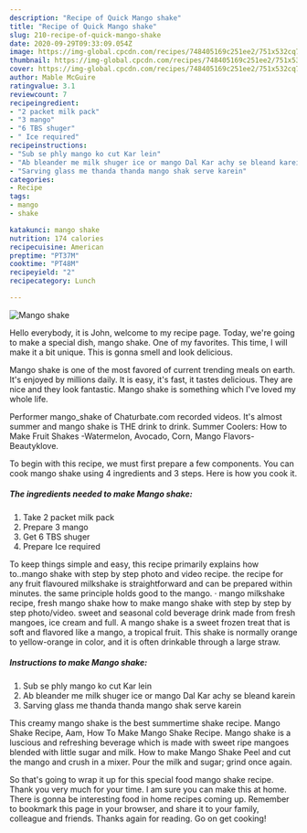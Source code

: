 ```yaml
---
description: "Recipe of Quick Mango shake"
title: "Recipe of Quick Mango shake"
slug: 210-recipe-of-quick-mango-shake
date: 2020-09-29T09:33:09.054Z
image: https://img-global.cpcdn.com/recipes/748405169c251ee2/751x532cq70/mango-shake-recipe-main-photo.jpg
thumbnail: https://img-global.cpcdn.com/recipes/748405169c251ee2/751x532cq70/mango-shake-recipe-main-photo.jpg
cover: https://img-global.cpcdn.com/recipes/748405169c251ee2/751x532cq70/mango-shake-recipe-main-photo.jpg
author: Mable McGuire
ratingvalue: 3.1
reviewcount: 7
recipeingredient:
- "2 packet milk pack"
- "3 mango"
- "6 TBS shuger"
- " Ice required"
recipeinstructions:
- "Sub se phly mango ko cut Kar lein"
- "Ab bleander me milk shuger ice or mango Dal Kar achy se bleand karein"
- "Sarving glass me thanda thanda mango shak serve karein"
categories:
- Recipe
tags:
- mango
- shake

katakunci: mango shake 
nutrition: 174 calories
recipecuisine: American
preptime: "PT37M"
cooktime: "PT48M"
recipeyield: "2"
recipecategory: Lunch

---
```



![Mango shake](https://img-global.cpcdn.com/recipes/748405169c251ee2/751x532cq70/mango-shake-recipe-main-photo.jpg)

Hello everybody, it is John, welcome to my recipe page. Today, we're going to make a special dish, mango shake. One of my favorites. This time, I will make it a bit unique. This is gonna smell and look delicious.

Mango shake is one of the most favored of current trending meals on earth. It's enjoyed by millions daily. It is easy, it's fast, it tastes delicious. They are nice and they look fantastic. Mango shake is something which I've loved my whole life.

Performer mango_shake of Chaturbate.com recorded videos. It&#39;s almost summer and mango shake is THE drink to drink. Summer Coolers: How to Make Fruit Shakes -Watermelon, Avocado, Corn, Mango Flavors-Beautyklove.


To begin with this recipe, we must first prepare a few components. You can cook mango shake using 4 ingredients and 3 steps. Here is how you cook it.

<!--inarticleads1-->

##### The ingredients needed to make Mango shake:

1. Take 2 packet milk pack
1. Prepare 3 mango
1. Get 6 TBS shuger
1. Prepare  Ice required


To keep things simple and easy, this recipe primarily explains how to..mango shake with step by step photo and video recipe. the recipe for any fruit flavoured milkshake is straightforward and can be prepared within minutes. the same principle holds good to the mango. · mango milkshake recipe, fresh mango shake how to make mango shake with step by step by step photo/video. sweet and seasonal cold beverage drink made from fresh mangoes, ice cream and full. A mango shake is a sweet frozen treat that is soft and flavored like a mango, a tropical fruit. This shake is normally orange to yellow-orange in color, and it is often drinkable through a large straw. 

<!--inarticleads2-->

##### Instructions to make Mango shake:

1. Sub se phly mango ko cut Kar lein
1. Ab bleander me milk shuger ice or mango Dal Kar achy se bleand karein
1. Sarving glass me thanda thanda mango shak serve karein


This creamy mango shake is the best summertime shake recipe. Mango Shake Recipe, Aam, How To Make Mango Shake Recipe. Mango shake is a luscious and refreshing beverage which is made with sweet ripe mangoes blended with little sugar and milk. How to make Mango Shake Peel and cut the mango and crush in a mixer. Pour the milk and sugar; grind once again. 

So that's going to wrap it up for this special food mango shake recipe. Thank you very much for your time. I am sure you can make this at home. There is gonna be interesting food in home recipes coming up. Remember to bookmark this page in your browser, and share it to your family, colleague and friends. Thanks again for reading. Go on get cooking!
